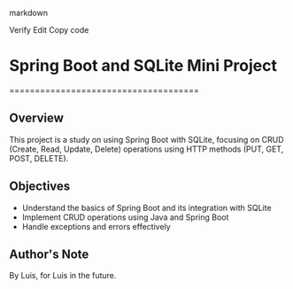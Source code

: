 markdown

Verify
Edit
Copy code
# Spring Boot and SQLite Mini Project
=====================================

## Overview

This project is a study on using Spring Boot with SQLite, focusing on CRUD (Create, Read, Update, Delete) operations using HTTP methods (PUT, GET, POST, DELETE).

## Objectives

* Understand the basics of Spring Boot and its integration with SQLite
* Implement CRUD operations using Java and Spring Boot
* Handle exceptions and errors effectively

## Author's Note

By Luis, for Luis in the future.